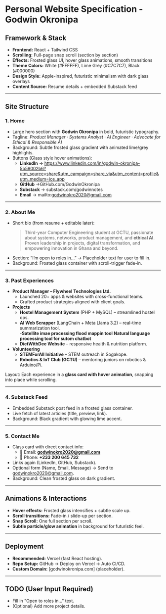 # Personal Website Specification - Godwin Okronipa

## Framework & Stack
- **Frontend:** React + Tailwind CSS
- **Scrolling:** Full-page snap scroll (section by section)
- **Effects:** Frosted glass UI, hover glass animations, smooth transitions
- **Theme Colors:** White (#FFFFFF), Lime Grey (#C7C7C7), Black (#000000)
- **Design Style:** Apple-inspired, futuristic minimalism with dark glass overlays
- **Content Source:** Resume details + embedded Substack feed

---

## Site Structure

### 1. Home
- Large hero section with **Godwin Okronipa** in bold, futuristic typography.
- Tagline: *Product Manager · Systems Analyst · AI Engineer · Advocate for Ethical & Responsible AI*
- Background: Subtle frosted glass gradient with animated lime/grey highlights.
- Buttons (Glass style hover animations):
  - **LinkedIn** → https://www.linkedin.com/in/godwin-okronipa-5b59002b6?utm_source=share&utm_campaign=share_via&utm_content=profile&utm_medium=ios_app 
  - **GitHub** →GitHub.com/GodwinOkronipa
  - **Substack** → substack.com/godwinnotes
  - **Email** → mailto:godwinokro2020@gmail.com

---

### 2. About Me
- Short bio (from resume + editable later):
  > Third-year Computer Engineering student at GCTU, passionate about systems, networks, product management, and **ethical AI**. Proven leadership in projects, digital transformation, and empowering innovation in Ghana and beyond.  
- Section: “I’m open to roles in…” → Placeholder text for user to fill in.  
- Background: Frosted glass container with scroll-trigger fade-in.

---

### 3. Past Experiences
- **Product Manager – Flywheel Technologies Ltd.**
  - Launched 20+ apps & websites with cross-functional teams.
  - Crafted product strategies aligned with client goals.  
- **Projects**  
  - **Hostel Management System** (PHP + MySQL) – streamlined hostel ops.  
  - **AI Web Scrapper** (LangChain + Meta Llama 3.2) – real-time summarization tool.  
  -**Satellite imae processing flood mappin tool**
  **Natural language processing tool for sutom chatbot**
  - **DietWithDee Website** – responsive health & nutrition platform.  
- **Volunteering**  
  - **STEMForAll Initiative** – STEM outreach in Sogakope.  
  - **Robotics & IoT Club (GCTU)** – mentoring juniors on robotics & Arduino/Pi.  

Layout: Each experience in a **glass card with hover animation**, snapping into place while scrolling.

---

### 4. Substack Feed
- Embedded Substack post feed in a frosted glass container.
- Live fetch of latest articles (title, preview, link).
- Background: Black gradient with glowing lime accent.

---

### 5. Contact Me
- Glass card with direct contact info:
  - 📧 Email: **godwinokro2020@gmail.com**  
  - 📱 Phone: **+233 200 645 732**  
- Links again (LinkedIn, GitHub, Substack).
- Optional form (Name, Email, Message) → Send to godwinokro2020@gmail.com.
- Background: Clean frosted glass on dark gradient.

---

## Animations & Interactions
- **Hover effects:** Frosted glass intensifies + subtle scale up.
- **Scroll transitions:** Fade-in / slide-up per section.
- **Snap Scroll:** One full section per scroll.
- **Subtle particle/glow animation** in background for futuristic feel.

---

## Deployment
- **Recommended:** Vercel (fast React hosting).
- **Repo Setup:** GitHub → Deploy on Vercel → Auto CI/CD.
- **Custom Domain:** [godwinokronipa.com] (placeholder).

---

## TODO (User Input Required)
- Fill in "Open to roles in…" text.
- (Optional) Add more project details.

